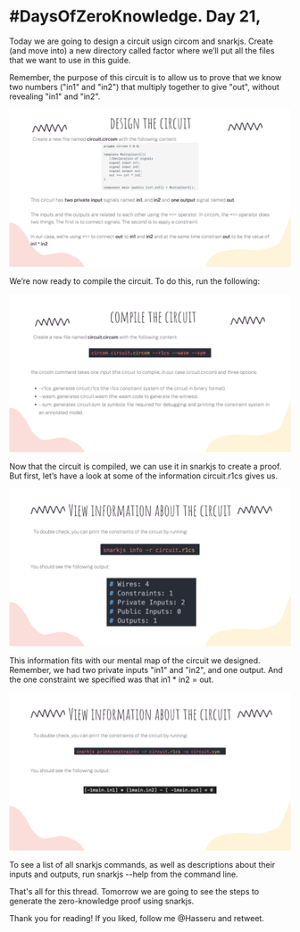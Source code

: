 # #DaysOfZeroKnowledge. Day 21,

Today we are going to design a circuit usign circom and snarkjs. Create (and move into) a new directory called factor where we’ll put all the files that we want to use in this guide. 

Remember, the purpose of this circuit is to allow us to prove that we know two numbers ("in1" and "in2") that multiply together to give "out", without revealing "in1" and "in2".

![Design the circuit](https://raw.githubusercontent.com/hasselalcala/DaysOfZeroKnowledge/main/images/circom_12.png)

We’re now ready to compile the circuit. To do this, run the following:

![Compile the circuit](https://raw.githubusercontent.com/hasselalcala/DaysOfZeroKnowledge/main/images/circom_13.png)

Now that the circuit is compiled, we can use it in snarkjs to create a proof. But first, let’s have a look at some of the information circuit.r1cs gives us.

![Information about the circuit](https://raw.githubusercontent.com/hasselalcala/DaysOfZeroKnowledge/main/images/circom_14.png)

This information fits with our mental map of the circuit we designed. Remember, we had two private inputs "in1" and "in2", and one output. And the one constraint we specified was that in1 * in2 = out.

![Information about the circuit constraints](https://raw.githubusercontent.com/hasselalcala/DaysOfZeroKnowledge/main/images/circom_15.png)

To see a list of all snarkjs commands, as well as descriptions about their inputs and outputs, run snarkjs --help from the command line.

That's all for this thread. Tomorrow we are going to see the steps to generate the zero-knowledge proof using snarkjs. 

Thank you for reading! If you liked, follow me @Hasseru and retweet.
